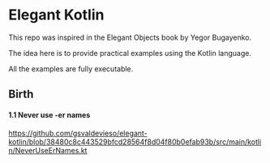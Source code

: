 # Elegant Kotlin

This repo was inspired in the Elegant Objects book by Yegor Bugayenko.

The idea here is to provide practical examples using the Kotlin language.

All the examples are fully executable.

## Birth 
#### 1.1 Never use -er names
https://github.com/gsvaldevieso/elegant-kotlin/blob/38480c8c443529bfcd28564f8d04f80b0efab93b/src/main/kotlin/NeverUseErNames.kt
